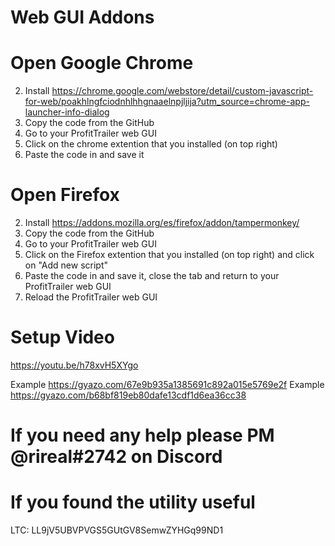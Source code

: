# Web GUI Addons
# Open Google Chrome
2. Install https://chrome.google.com/webstore/detail/custom-javascript-for-web/poakhlngfciodnhlhhgnaaelnpjljija?utm_source=chrome-app-launcher-info-dialog
3. Copy the code from the GitHub
4. Go to your ProfitTrailer web GUI
5. Click on the chrome extention that you installed (on top right)
6. Paste the code in and save it

# Open Firefox
2. Install https://addons.mozilla.org/es/firefox/addon/tampermonkey/
3. Copy the code from the GitHub
4. Go to your ProfitTrailer web GUI
5. Click on the Firefox extention that you installed (on top right) and click on "Add new script"
6. Paste the code in and save it, close the tab and return to your ProfitTrailer web GUI
7. Reload the ProfitTrailer web GUI

# Setup Video

https://youtu.be/h78xvH5XYgo

Example https://gyazo.com/67e9b935a1385691c892a015e5769e2f
Example https://gyazo.com/b68bf819eb80dafe13cdf1d6ea36cc38

# If you need any help please PM @rireal#2742 on Discord

# If you found the utility useful

LTC: LL9jV5UBVPVGS5GUtGV8SemwZYHGq99ND1

